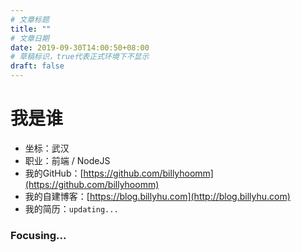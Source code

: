 ```yaml
---
# 文章标题
title: ""
# 文章日期
date: 2019-09-30T14:00:50+08:00
# 草稿标识，true代表正式环境下不显示
draft: false
---
```


# 我是谁

- 坐标：武汉
- 职业：前端 / NodeJS
- 我的GitHub：[https://github.com/billyhoomm](https://github.com/billyhoomm)
- 我的自建博客：[https://blog.billyhu.com](http://blog.billyhu.com)
- 我的简历：`updating...`

### Focusing...

